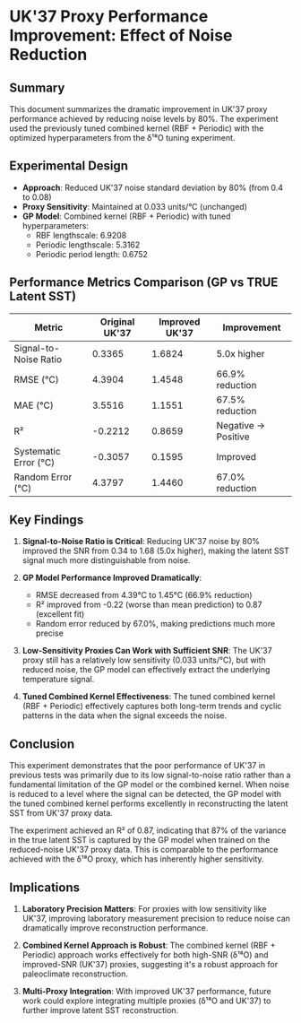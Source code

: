 # UK'37 Proxy Performance Improvement: Effect of Noise Reduction

## Summary

This document summarizes the dramatic improvement in UK'37 proxy performance achieved by reducing noise levels by 80%. The experiment used the previously tuned combined kernel (RBF + Periodic) with the optimized hyperparameters from the δ¹⁸O tuning experiment.

## Experimental Design

* **Approach**: Reduced UK'37 noise standard deviation by 80% (from 0.4 to 0.08)
* **Proxy Sensitivity**: Maintained at 0.033 units/°C (unchanged)
* **GP Model**: Combined kernel (RBF + Periodic) with tuned hyperparameters:
  - RBF lengthscale: 6.9208
  - Periodic lengthscale: 5.3162
  - Periodic period length: 0.6752

## Performance Metrics Comparison (GP vs TRUE Latent SST)

| Metric | Original UK'37 | Improved UK'37 | Improvement |
|--------|---------------|----------------|-------------|
| Signal-to-Noise Ratio | 0.3365 | 1.6824 | 5.0x higher |
| RMSE (°C) | 4.3904 | 1.4548 | 66.9% reduction |
| MAE (°C) | 3.5516 | 1.1551 | 67.5% reduction |
| R² | -0.2212 | 0.8659 | Negative → Positive |
| Systematic Error (°C) | -0.3057 | 0.1595 | Improved |
| Random Error (°C) | 4.3797 | 1.4460 | 67.0% reduction |

## Key Findings

1. **Signal-to-Noise Ratio is Critical**: Reducing UK'37 noise by 80% improved the SNR from 0.34 to 1.68 (5.0x higher), making the latent SST signal much more distinguishable from noise.

2. **GP Model Performance Improved Dramatically**:
   - RMSE decreased from 4.39°C to 1.45°C (66.9% reduction)
   - R² improved from -0.22 (worse than mean prediction) to 0.87 (excellent fit)
   - Random error reduced by 67.0%, making predictions much more precise

3. **Low-Sensitivity Proxies Can Work with Sufficient SNR**: The UK'37 proxy still has a relatively low sensitivity (0.033 units/°C), but with reduced noise, the GP model can effectively extract the underlying temperature signal.

4. **Tuned Combined Kernel Effectiveness**: The tuned combined kernel (RBF + Periodic) effectively captures both long-term trends and cyclic patterns in the data when the signal exceeds the noise.

## Conclusion

This experiment demonstrates that the poor performance of UK'37 in previous tests was primarily due to its low signal-to-noise ratio rather than a fundamental limitation of the GP model or the combined kernel. When noise is reduced to a level where the signal can be detected, the GP model with the tuned combined kernel performs excellently in reconstructing the latent SST from UK'37 proxy data.

The experiment achieved an R² of 0.87, indicating that 87% of the variance in the true latent SST is captured by the GP model when trained on the reduced-noise UK'37 proxy data. This is comparable to the performance achieved with the δ¹⁸O proxy, which has inherently higher sensitivity.

## Implications

1. **Laboratory Precision Matters**: For proxies with low sensitivity like UK'37, improving laboratory measurement precision to reduce noise can dramatically improve reconstruction performance.

2. **Combined Kernel Approach is Robust**: The combined kernel (RBF + Periodic) approach works effectively for both high-SNR (δ¹⁸O) and improved-SNR (UK'37) proxies, suggesting it's a robust approach for paleoclimate reconstruction.

3. **Multi-Proxy Integration**: With improved UK'37 performance, future work could explore integrating multiple proxies (δ¹⁸O and UK'37) to further improve latent SST reconstruction.